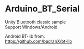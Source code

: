 # Arduino_BT_Serial
Unity Bluetooth classic sample  
Support Windows/Android  

Android BT-lib from:  
https://github.com/badranX/bt-lib  
